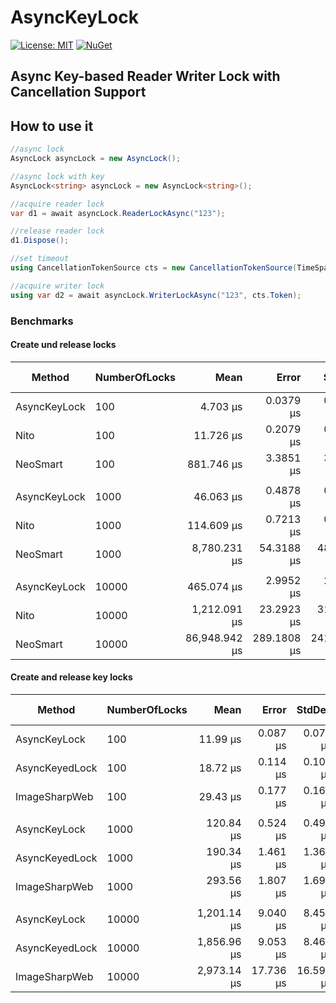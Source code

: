 # AsyncKeyLock

[![License: MIT](https://img.shields.io/badge/License-MIT-yellow.svg?style=flat-square)](https://opensource.org/licenses/MIT)
[![NuGet](https://img.shields.io/nuget/v/AsyncKeyLock.svg?style=flat-square)](https://www.nuget.org/packages/AsyncKeyLock)

## Async Key-based Reader Writer Lock with Cancellation Support

## How to use it

```csharp
//async lock
AsyncLock asyncLock = new AsyncLock();

//async lock with key
AsyncLock<string> asyncLock = new AsyncLock<string>();

//acquire reader lock
var d1 = await asyncLock.ReaderLockAsync("123");

//release reader lock
d1.Dispose();

//set timeout
using CancellationTokenSource cts = new CancellationTokenSource(TimeSpan.FromSeconds(10));

//acquire writer lock
using var d2 = await asyncLock.WriterLockAsync("123", cts.Token);

```

### Benchmarks

#### Create und release locks

|       Method | NumberOfLocks |          Mean |       Error |      StdDev |  Ratio | RatioSD |      Gen0 |  Allocated | Alloc Ratio |
|------------- |-------------- |--------------:|------------:|------------:|-------:|--------:|----------:|-----------:|------------:|
| AsyncKeyLock |           100 |      4.703 μs |   0.0379 μs |   0.0355 μs |   1.00 |    0.00 |    2.2049 |   10.16 KB |        1.00 |
|         Nito |           100 |     11.726 μs |   0.2079 μs |   0.2629 μs |   2.52 |    0.06 |    6.7902 |   31.25 KB |        3.08 |
|     NeoSmart |           100 |    881.746 μs |   3.3851 μs |   3.1664 μs | 187.48 |    1.57 |   20.5078 |   95.39 KB |        9.39 |
|              |               |               |             |             |        |         |           |            |             |
| AsyncKeyLock |          1000 |     46.063 μs |   0.4878 μs |   0.4324 μs |   1.00 |    0.00 |   22.0947 |  101.56 KB |        1.00 |
|         Nito |          1000 |    114.609 μs |   0.7213 μs |   0.6747 μs |   2.49 |    0.03 |   67.9932 |   312.5 KB |        3.08 |
|     NeoSmart |          1000 |  8,780.231 μs |  54.3188 μs |  48.1522 μs | 190.63 |    1.80 |  203.1250 |  957.01 KB |        9.42 |
|              |               |               |             |             |        |         |           |            |             |
| AsyncKeyLock |         10000 |    465.074 μs |   2.9952 μs |   2.8017 μs |   1.00 |    0.00 |  220.7031 | 1015.63 KB |        1.00 |
|         Nito |         10000 |  1,212.091 μs |  23.2923 μs |  31.0945 μs |   2.62 |    0.07 |  679.6875 |    3125 KB |        3.08 |
|     NeoSmart |         10000 | 86,948.942 μs | 289.1808 μs | 241.4791 μs | 187.08 |    1.14 | 2000.0000 | 9581.38 KB |        9.43 |

#### Create and release key locks

|         Method | NumberOfLocks |        Mean |     Error |    StdDev | Ratio | RatioSD |     Gen0 |  Allocated | Alloc Ratio |
|--------------- |-------------- |------------:|----------:|----------:|------:|--------:|---------:|-----------:|------------:|
|   AsyncKeyLock |           100 |    11.99 μs |  0.087 μs |  0.077 μs |  1.00 |    0.00 |   2.8839 |   13.28 KB |        1.00 |
| AsyncKeyedLock |           100 |    18.72 μs |  0.114 μs |  0.107 μs |  1.56 |    0.01 |   3.9063 |   17.97 KB |        1.35 |
|  ImageSharpWeb |           100 |    29.43 μs |  0.177 μs |  0.166 μs |  2.45 |    0.02 |   3.7231 |   17.19 KB |        1.29 |
|                |               |             |           |           |       |         |          |            |             |
|   AsyncKeyLock |          1000 |   120.84 μs |  0.524 μs |  0.491 μs |  1.00 |    0.00 |  28.8086 |  132.81 KB |        1.00 |
| AsyncKeyedLock |          1000 |   190.34 μs |  1.461 μs |  1.367 μs |  1.58 |    0.01 |  39.0625 |  179.69 KB |        1.35 |
|  ImageSharpWeb |          1000 |   293.56 μs |  1.807 μs |  1.690 μs |  2.43 |    0.02 |  37.1094 |  171.88 KB |        1.29 |
|                |               |             |           |           |       |         |          |            |             |
|   AsyncKeyLock |         10000 | 1,201.14 μs |  9.040 μs |  8.456 μs |  1.00 |    0.00 | 289.0625 | 1328.13 KB |        1.00 |
| AsyncKeyedLock |         10000 | 1,856.96 μs |  9.053 μs |  8.468 μs |  1.55 |    0.01 | 390.6250 | 1796.88 KB |        1.35 |
|  ImageSharpWeb |         10000 | 2,973.14 μs | 17.736 μs | 16.590 μs |  2.48 |    0.02 | 371.0938 | 1718.75 KB |        1.29 |
